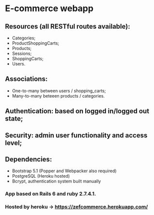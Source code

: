 # E-commerce webapp

## Resources (all RESTful routes available): 
<ul>
  <li>Categories;</li>
  <li>ProductShoppingCarts;</li>
  <li>Products;</li>
  <li>Sessions;</li>
  <li>ShoppingCarts;</li>
  <li>Users.</li>
</ul>

## Associations:
<ul>
  <li>One-to-many between users / shopping_carts;</li>
  <li>Many-to-many beteeen products / categories.</li>
</ul>

## Authentication: based on logged in/logged out state;
## Security: admin user functionality and access level;
## Dependencies:
<ul>
  <li>Bootstrap 5.1 (Popper and Webpacker also required)</li>
  <li>PostgreSQL (Heroku hosted)</li>
  <li>Bcrypt, authentication system built manually</li>
</ul>

### App based on Rails 6 and ruby 2.7.4.1.
### Hosted by heroku -> https://zefcommerce.herokuapp.com/
